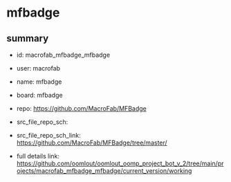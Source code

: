 # mfbadge
 
## summary 
* id: macrofab_mfbadge_mfbadge
* user: macrofab
* name: mfbadge
* board: mfbadge
* repo: https://github.com/MacroFab/MFBadge



* src_file_repo_sch: 
* src_file_repo_sch_link: https://github.com/MacroFab/MFBadge/tree/master/
* full details link: https://github.com/oomlout/oomlout_oomp_project_bot_v_2/tree/main/projects/macrofab_mfbadge_mfbadge/current_version/working  







